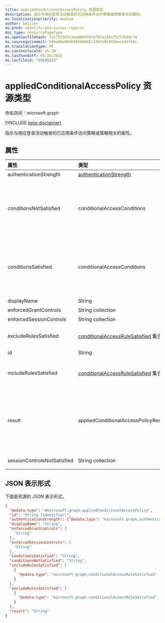 ```yaml
---
title: appliedConditionalAccessPolicy 资源类型
description: 指示与相应登录活动触发的已应用条件访问策略或策略相关的属性。
ms.localizationpriority: medium
author: besiler
ms.prod: identity-and-access-reports
doc_type: resourcePageType
ms.openlocfilehash: fe1f31555c2ea809d50faf87a1041f527a5ddc74
ms.sourcegitcommit: 54ba08a80db85b9e84813387e8c4416eca44fa8e
ms.translationtype: MT
ms.contentlocale: zh-CN
ms.lasthandoff: 05/26/2022
ms.locfileid: "65695333"
---
```

# <a name="appliedconditionalaccesspolicy-resource-type"></a>appliedConditionalAccessPolicy 资源类型

命名空间：microsoft.graph

[!INCLUDE [beta-disclaimer](../../includes/beta-disclaimer.md)]

指示与相应登录活动触发的已应用条件访问策略或策略相关的属性。

## <a name="properties"></a>属性

| 属性     | 类型        | 描述 |
|:-------------|:------------|:------------|
|authenticationStrength|[authenticationStrength](authenticationstrength.md)| 条件访问策略中强制实施的自定义身份验证强度。|
|conditionsNotSatisfied|conditionalAccessConditions|指不满足的条件访问策略条件。 可能的值为：`none`、、`application`、`devicePlatform``users`、`location`、`clientType`、`signInRisk`、`userRisk`、`time``deviceState`、`client``ipAddressSeenByAzureAD`、、`ipAddressSeenByResourceProvider`、、`servicePrincipals``servicePrincipalRisk``unknownFutureValue` 请注意，必须使用`Prefer: include-unknown-enum-members`请求标头获取此[可旋转枚举](/graph/best-practices-concept#handling-future-members-in-evolvable-enumerations)中的以下值： `servicePrincipals``servicePrincipalRisk`|
|conditionsSatisfied|conditionalAccessConditions|指满足的条件访问策略条件。 可能的值为：`none`、、`application`、`devicePlatform``users`、`location`、`clientType`、`signInRisk`、`userRisk`、`time``deviceState`、`client``ipAddressSeenByAzureAD`、、`ipAddressSeenByResourceProvider`、、`servicePrincipals``servicePrincipalRisk``unknownFutureValue` 请注意，必须使用`Prefer: include-unknown-enum-members`请求标头获取此[可旋转枚举](/graph/best-practices-concept#handling-future-members-in-evolvable-enumerations)中的以下值： `servicePrincipals``servicePrincipalRisk`|
|displayName|String|条件访问策略的名称。|
|enforcedGrantControls|String collection|引用条件访问策略强制实施的授权控件 (示例：“需要多重身份验证”) 。|
|enforcedSessionControls|String collection|引用条件访问策略 (示例强制实施的会话控件：“需要应用强制控制”) 。|
|excludeRulesSatisfied|[conditionalAccessRuleSatisfied](conditionalaccessrulesatisfied.md) 集合|包含条件访问策略中每个匹配的排除条件的键值对的列表。 示例： `[{"devicePlatform" : "DevicePlatform"}]` 表示策略未应用，因为 DevicePlatform 条件是匹配的。|
|id|String|条件访问策略的标识符。|
|includeRulesSatisfied|[conditionalAccessRuleSatisfied](conditionalaccessrulesatisfied.md) 集合|条件访问策略中包含每个匹配的包含条件的键值对的列表。 示例： `[{ "application" : "AllApps"}, {"users": "Group"}]`这意味着应用程序条件是一个匹配项，因为包括 AllApps *，* 而用户条件是匹配的，因为用户是包含的组规则的一部分。|
|result|appliedConditionalAccessPolicyResult| 指示已触发的 CA 策略的结果。 可能的值是：`success`， `notApplied` `failure` (策略未应用，因为) 不符合策略条件，`notEnabled` (这是由于禁用状态下的策略) 、`unknown`、`unknownFutureValue`、`reportOnlySuccess`、、 `reportOnlyNotApplied``reportOnlyInterrupted``reportOnlyFailure` 请注意，必须使用`Prefer: include-unknown-enum-members`请求标头获取此[可旋转枚举](/graph/best-practices-concept#handling-future-members-in-evolvable-enumerations)中的以下值： `reportOnlySuccess`， ， `reportOnlyFailure`， `reportOnlyNotApplied`。 `reportOnlyInterrupted`|
|sessionControlsNotSatisfied|String collection|指登录活动不满足的会话控件。  (示例： `Application enforced Restrictions`) 。|




## <a name="json-representation"></a>JSON 表示形式

下面是资源的 JSON 表示形式。

<!-- {
  "blockType": "resource",
  "optionalProperties": [
  ],
  "@odata.type": "microsoft.graph.appliedConditionalAccessPolicy"
}-->

```json
{
  "@odata.type": "#microsoft.graph.appliedConditionalAccessPolicy",
  "id": "String (identifier)",
  "authenticationStrength": {"@odata.type": "microsoft.graph.authenticationStrength"},
  "displayName": "String",
  "enforcedGrantControls": [
    "String"
  ],
  "enforcedSessionControls": [
    "String"
  ],
  "conditionsSatisfied": "String",
  "conditionsNotSatisfied": "String",
  "includeRulesSatisfied": [
    {
      "@odata.type": "microsoft.graph.conditionalAccessRuleSatisfied"
    }
  ],
  "excludeRulesSatisfied": [
    {
      "@odata.type": "microsoft.graph.conditionalAccessRuleSatisfied"
    }
  ],
  "result": "String"
}
```

<!-- uuid: 8fcb5dbc-d5aa-4681-8e31-b001d5168d79
2015-10-25 14:57:30 UTC -->
<!-- {
  "type": "#page.annotation",
  "description": "appliedConditionalAccessPolicy resource",
  "keywords": "",
  "section": "documentation",
  "tocPath": ""
}-->
